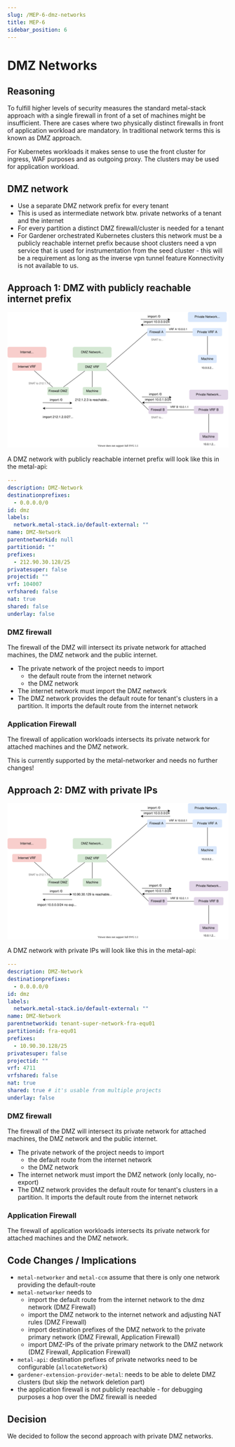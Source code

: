 ```yaml
---
slug: /MEP-6-dmz-networks
title: MEP-6
sidebar_position: 6
---
```


# DMZ Networks

## Reasoning

To fulfill higher levels of security measures the standard metal-stack approach with a single firewall in front of a set of machines might be insufficient.
There are cases where two physically distinct firewalls in front of application workload are mandatory. In traditional network terms this is known as DMZ approach.

For Kubernetes workloads it makes sense to use the front cluster for ingress, WAF purposes and as outgoing proxy. The clusters may be used for application workload.

## DMZ network

- Use a separate DMZ network prefix for every tenant
- This is used as intermediate network btw. private networks of a tenant and the internet
- For every partition a distinct DMZ firewall/cluster is needed for a tenant
- For Gardener orchestrated Kubernetes clusters this network must be a publicly reachable internet prefix because shoot clusters need a vpn service that is used for instrumentation from the seed cluster - this will be a requirement as long as the inverse vpn tunnel feature Konnectivity is not available to us.

## Approach 1: DMZ with publicly reachable internet prefix

![DMZ Internet](dmz-internet_public.svg)

A DMZ network with publicly reachable internet prefix will look like this in the metal-api:

```yaml
---
description: DMZ-Network
destinationprefixes:
  - 0.0.0.0/0
id: dmz
labels:
  network.metal-stack.io/default-external: ""
name: DMZ-Network
parentnetworkid: null
partitionid: ""
prefixes:
  - 212.90.30.128/25
privatesuper: false
projectid: ""
vrf: 104007
vrfshared: false
nat: true
shared: false
underlay: false
```

### DMZ firewall

The firewall of the DMZ will intersect its private network for attached machines, the DMZ network and the public internet.

- The private network of the project needs to import
  - the default route from the internet network
  - the DMZ network
- The internet network must import the DMZ network
- The DMZ network provides the default route for tenant's clusters in a partition. It imports the default route from the internet network

### Application Firewall

The firewall of application workloads intersects its private network for attached machines and the DMZ network.

This is currently supported by the metal-networker and needs no further changes!

## Approach 2: DMZ with private IPs

![DMZ Internet](dmz-internet_private.svg)

A DMZ network with private IPs will look like this in the metal-api:

```yaml
---
description: DMZ-Network
destinationprefixes:
  - 0.0.0.0/0
id: dmz
labels:
  network.metal-stack.io/default-external: ""
name: DMZ-Network
parentnetworkid: tenant-super-network-fra-equ01
partitionid: fra-equ01
prefixes:
  - 10.90.30.128/25
privatesuper: false
projectid: ""
vrf: 4711
vrfshared: false
nat: true
shared: true # it's usable from multiple projects
underlay: false
```

### DMZ firewall

The firewall of the DMZ will intersect its private network for attached machines, the DMZ network and the public internet.

- The private network of the project needs to import
  - the default route from the internet network
  - the DMZ network
- The internet network must import the DMZ network (only locally, no-export)
- The DMZ network provides the default route for tenant's clusters in a partition. It imports the default route from the internet network

### Application Firewall

The firewall of application workloads intersects its private network for attached machines and the DMZ network.

## Code Changes / Implications

- `metal-networker` and `metal-ccm` assume that there is only one network providing the default-route
- `metal-networker` needs to
  - import the default route from the internet network to the dmz network (DMZ Firewall)
  - import the DMZ network to the internet network and adjusting NAT rules (DMZ Firewall)
  - import destination prefixes of the DMZ network to the private primary network (DMZ Firewall, Application Firewall)
  - import DMZ-IPs of the private primary network to the DMZ network (DMZ Firewall, Application Firewall)
- `metal-api`: destination prefixes of private networks need to be configurable (`allocateNetwork`)
- `gardener-extension-provider-metal`: needs to be able to delete DMZ clusters (but skip the network deletion part)
- the application firewall is not publicly reachable - for debugging purposes a hop over the DMZ firewall is needed

## Decision

We decided to follow the second approach with private DMZ networks.
